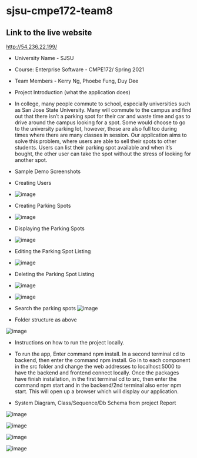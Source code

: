 # sjsu-cmpe172-team8


## Link to the live website
http://54.236.22.199/


- University Name - SJSU


- Course: Enterprise Software - CMPE172/ Spring 2021


- Team Members - Kerry Ng, Phoebe Fung, Duy Dee


- Project Introduction (what the application does)


- In college, many people commute to school, especially universities such as San Jose State University. Many will commute to the campus and find out that there isn’t a parking spot for their car and waste time and gas to drive around the campus looking for a spot. Some would choose to go to the university parking lot, however, those are also full too during times where there are many classes in session. Our application aims to solve this problem, where users are able to sell their spots to other students. Users can list their parking spot available and when it’s bought, the other user can take the spot without the stress of looking for another spot.
- Sample Demo Screenshots



- Creating Users
- ![image](https://user-images.githubusercontent.com/33183687/116125434-565ba680-a67a-11eb-914b-8e9cea73e703.png)
- Creating Parking Spots
- ![image](https://user-images.githubusercontent.com/33183687/116125509-6e332a80-a67a-11eb-846d-3be47c431855.png)
- Displaying the Parking Spots
- ![image](https://user-images.githubusercontent.com/33183687/116125628-9753bb00-a67a-11eb-9e47-7afaf4ea0e2f.png)
- Editing the Parking Spot Listing
- ![image](https://user-images.githubusercontent.com/33183687/116125682-a8043100-a67a-11eb-83cf-a33e7f68f8f4.png)
- Deleting the Parking Spot Listing
- ![image](https://user-images.githubusercontent.com/33183687/116125727-b6524d00-a67a-11eb-9e00-eccca1aeaead.png)
- ![image](https://user-images.githubusercontent.com/33183687/116125747-bce0c480-a67a-11eb-8a37-1b3b44809574.png)
- Search the parking spots
![image](https://user-images.githubusercontent.com/33183687/117586853-a0f40e80-b0cf-11eb-9560-cb2fd23533cd.png)

- Folder structure as above


![image](https://user-images.githubusercontent.com/33183687/117088299-f06cc000-ad06-11eb-80bb-7ed5a2b78691.png)



- Instructions on how to run the project locally.
- To run the app,  Enter command npm install. In a second terminal cd to backend, then enter the command npm install. Go in to each component in the src folder and change the web addresses to localhost:5000 to have the backend and frontend connect locally. Once the packages have finish installation, in the first terminal cd to src, then enter the command npm start and in the backend/2nd terminal also enter npm start. This will open up a browser which will display our application.



- System Diagram, Class/Sequence/Db Schema from project Report



![image](https://user-images.githubusercontent.com/33183687/116129392-e7cd1780-a67e-11eb-9716-04260aeaa48d.png)

![image](https://user-images.githubusercontent.com/33183687/116128566-ee0ec400-a67d-11eb-984f-37a62577c3d1.png)

![image](https://user-images.githubusercontent.com/33183687/116128643-fff06700-a67d-11eb-8f48-f559e43447a4.png)

![image](https://user-images.githubusercontent.com/33183687/116130710-65ddee00-a680-11eb-80f1-896c5a81ec42.png)



